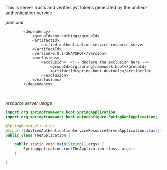 This is server trusts and verifies jwt tokens generated by the unified-authentication-service


_pom.xml_
```maven pom
		<dependency>
			<groupId>com.nothing</groupId>
			<artifactId>
				unified-authentication-service-resource-server
			</artifactId>
			<version>0.0.1-SNAPSHOT</version>
			<exclusions>
				<exclusion>  <!-- declare the exclusion here -->
					<groupId>org.springframework.boot</groupId>
					<artifactId>spring-boot-devtools</artifactId>
				</exclusion>
			</exclusions>
		</dependency>
```

<br>

_resource server usage_

```java
import org.springframework.boot.SpringApplication;
import org.springframework.boot.autoconfigure.SpringBootApplication;

@SpringBootApplication
@Import({UnifiedAuthenticationServiceResourceServerApplication.class})
public class TheApplication {

	public static void main(String[] args) {
		SpringApplication.run(TheApplication.class, args);
	}

}
```
